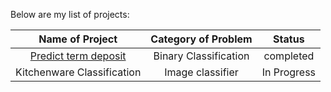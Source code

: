 Below are my list of projects:

|  Name of Project  |  Category of Problem    |             Status             |
|:-----------------------:|:------------------------------:|:---------------------------:|
|  [Predict term deposit](https://github.com/bhasarma/mlcoursezoom-camp/tree/main/WK08-09-midterm-project)  |  Binary Classification  |  completed  |
|    Kitchenware Classification   |  Image classifier |           In Progress          |